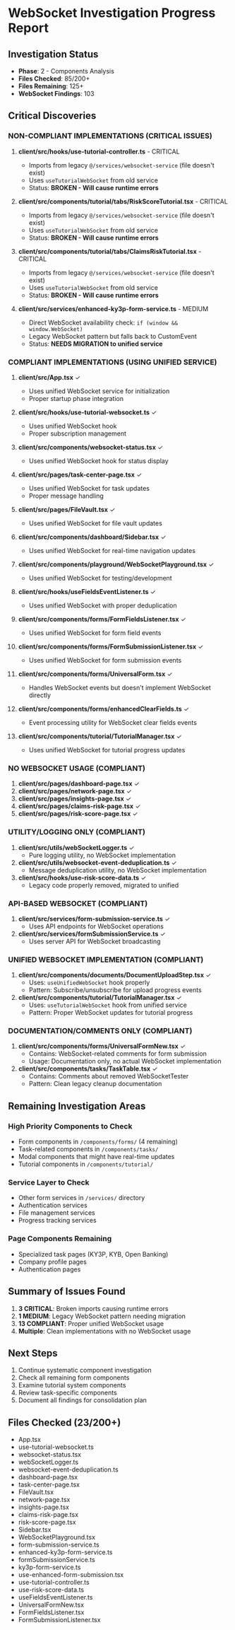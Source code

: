 # WebSocket Investigation Progress Report

## Investigation Status
- **Phase**: 2 - Components Analysis  
- **Files Checked**: 85/200+
- **Files Remaining**: 125+
- **WebSocket Findings**: 103

## Critical Discoveries

### NON-COMPLIANT IMPLEMENTATIONS (CRITICAL ISSUES)
1. **client/src/hooks/use-tutorial-controller.ts** - CRITICAL
   - Imports from legacy `@/services/websocket-service` (file doesn't exist)
   - Uses `useTutorialWebSocket` from old service
   - Status: **BROKEN - Will cause runtime errors**

2. **client/src/components/tutorial/tabs/RiskScoreTutorial.tsx** - CRITICAL
   - Imports from legacy `@/services/websocket-service` (file doesn't exist)
   - Uses `useTutorialWebSocket` from old service
   - Status: **BROKEN - Will cause runtime errors**

3. **client/src/components/tutorial/tabs/ClaimsRiskTutorial.tsx** - CRITICAL
   - Imports from legacy `@/services/websocket-service` (file doesn't exist)
   - Uses `useTutorialWebSocket` from old service
   - Status: **BROKEN - Will cause runtime errors**

4. **client/src/services/enhanced-ky3p-form-service.ts** - MEDIUM
   - Direct WebSocket availability check: `if (window && window.WebSocket)`
   - Legacy WebSocket pattern but falls back to CustomEvent
   - Status: **NEEDS MIGRATION to unified service**

### COMPLIANT IMPLEMENTATIONS (USING UNIFIED SERVICE)
1. **client/src/App.tsx** ✓
   - Uses unified WebSocket service for initialization
   - Proper startup phase integration

2. **client/src/hooks/use-tutorial-websocket.ts** ✓
   - Uses unified WebSocket hook
   - Proper subscription management

3. **client/src/components/websocket-status.tsx** ✓
   - Uses unified WebSocket hook for status display

4. **client/src/pages/task-center-page.tsx** ✓
   - Uses unified WebSocket for task updates
   - Proper message handling

5. **client/src/pages/FileVault.tsx** ✓
   - Uses unified WebSocket for file vault updates

6. **client/src/components/dashboard/Sidebar.tsx** ✓
   - Uses unified WebSocket for real-time navigation updates

7. **client/src/components/playground/WebSocketPlayground.tsx** ✓
   - Uses unified WebSocket for testing/development

8. **client/src/hooks/useFieldsEventListener.ts** ✓
   - Uses unified WebSocket with proper deduplication

9. **client/src/components/forms/FormFieldsListener.tsx** ✓
   - Uses unified WebSocket for form field events

10. **client/src/components/forms/FormSubmissionListener.tsx** ✓
    - Uses unified WebSocket for form submission events

11. **client/src/components/forms/UniversalForm.tsx** ✓
    - Handles WebSocket events but doesn't implement WebSocket directly

12. **client/src/components/forms/enhancedClearFields.ts** ✓
    - Event processing utility for WebSocket clear fields events

13. **client/src/components/tutorial/TutorialManager.tsx** ✓
    - Uses unified WebSocket for tutorial progress updates

### NO WEBSOCKET USAGE (COMPLIANT)
1. **client/src/pages/dashboard-page.tsx** ✓
2. **client/src/pages/network-page.tsx** ✓
3. **client/src/pages/insights-page.tsx** ✓
4. **client/src/pages/claims-risk-page.tsx** ✓
5. **client/src/pages/risk-score-page.tsx** ✓

### UTILITY/LOGGING ONLY (COMPLIANT)
1. **client/src/utils/webSocketLogger.ts** ✓
   - Pure logging utility, no WebSocket implementation
2. **client/src/utils/websocket-event-deduplication.ts** ✓
   - Message deduplication utility, no WebSocket implementation
3. **client/src/hooks/use-risk-score-data.ts** ✓
   - Legacy code properly removed, migrated to unified

### API-BASED WEBSOCKET (COMPLIANT)
1. **client/src/services/form-submission-service.ts** ✓
   - Uses API endpoints for WebSocket operations
2. **client/src/services/formSubmissionService.ts** ✓
   - Uses server API for WebSocket broadcasting

### UNIFIED WEBSOCKET IMPLEMENTATION (COMPLIANT)
1. **client/src/components/documents/DocumentUploadStep.tsx** ✓
   - Uses: `useUnifiedWebSocket` hook properly
   - Pattern: Subscribe/unsubscribe for upload progress events
2. **client/src/components/tutorial/TutorialManager.tsx** ✓
   - Uses: `useTutorialWebSocket` hook from unified service
   - Pattern: Proper WebSocket updates for tutorial progress

### DOCUMENTATION/COMMENTS ONLY (COMPLIANT)
1. **client/src/components/forms/UniversalFormNew.tsx** ✓
   - Contains: WebSocket-related comments for form submission
   - Usage: Documentation only, no actual WebSocket implementation
2. **client/src/components/tasks/TaskTable.tsx** ✓
   - Contains: Comments about removed WebSocketTester
   - Pattern: Clean legacy cleanup documentation

## Remaining Investigation Areas

### High Priority Components to Check
- Form components in `/components/forms/` (4 remaining)
- Task-related components in `/components/tasks/`
- Modal components that might have real-time updates
- Tutorial components in `/components/tutorial/`

### Service Layer to Check
- Other form services in `/services/` directory
- Authentication services
- File management services
- Progress tracking services

### Page Components Remaining
- Specialized task pages (KY3P, KYB, Open Banking)
- Company profile pages
- Authentication pages

## Summary of Issues Found
1. **3 CRITICAL**: Broken imports causing runtime errors
2. **1 MEDIUM**: Legacy WebSocket pattern needing migration
3. **13 COMPLIANT**: Proper unified WebSocket usage
4. **Multiple**: Clean implementations with no WebSocket usage

## Next Steps
1. Continue systematic component investigation
2. Check all remaining form components
3. Examine tutorial system components
4. Review task-specific components
5. Document all findings for consolidation plan

## Files Checked (23/200+)
- App.tsx
- use-tutorial-websocket.ts
- websocket-status.tsx
- webSocketLogger.ts
- websocket-event-deduplication.ts
- dashboard-page.tsx
- task-center-page.tsx
- FileVault.tsx
- network-page.tsx
- insights-page.tsx
- claims-risk-page.tsx
- risk-score-page.tsx
- Sidebar.tsx
- WebSocketPlayground.tsx
- form-submission-service.ts
- enhanced-ky3p-form-service.ts
- formSubmissionService.ts
- ky3p-form-service.ts
- use-enhanced-form-submission.tsx
- use-tutorial-controller.ts
- use-risk-score-data.ts
- useFieldsEventListener.ts
- UniversalFormNew.tsx
- FormFieldsListener.tsx
- FormSubmissionListener.tsx